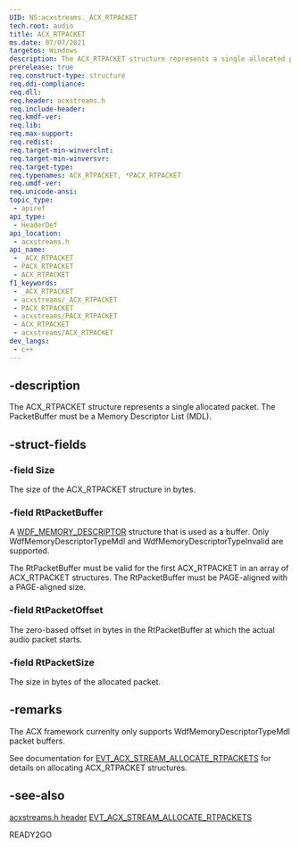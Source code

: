 ```yaml
---
UID: NS:acxstreams._ACX_RTPACKET
tech.root: audio
title: ACX_RTPACKET
ms.date: 07/07/2021
targetos: Windows
description: The ACX_RTPACKET structure represents a single allocated packet. The PacketBuffer must be an MDL.
prerelease: true
req.construct-type: structure
req.ddi-compliance: 
req.dll: 
req.header: acxstreams.h
req.include-header: 
req.kmdf-ver: 
req.lib: 
req.max-support: 
req.redist: 
req.target-min-winverclnt: 
req.target-min-winversvr: 
req.target-type: 
req.typenames: ACX_RTPACKET, *PACX_RTPACKET
req.umdf-ver: 
req.unicode-ansi: 
topic_type:
 - apiref
api_type:
 - HeaderDef
api_location:
 - acxstreams.h
api_name:
 - _ACX_RTPACKET
 - PACX_RTPACKET
 - ACX_RTPACKET
f1_keywords:
 - _ACX_RTPACKET
 - acxstreams/_ACX_RTPACKET
 - PACX_RTPACKET
 - acxstreams/PACX_RTPACKET
 - ACX_RTPACKET
 - acxstreams/ACX_RTPACKET
dev_langs:
 - c++
---
```


## -description

The ACX_RTPACKET structure represents a single allocated packet. The PacketBuffer must be a Memory Descriptor List (MDL).  

## -struct-fields

### -field Size

The size of the ACX_RTPACKET structure in bytes.

### -field RtPacketBuffer

A [WDF_MEMORY_DESCRIPTOR](/windows-hardware/drivers/ddi/wdfmemory/ns-wdfmemory-_wdf_memory_descriptor) structure that is used as a buffer. Only WdfMemoryDescriptorTypeMdl and WdfMemoryDescriptorTypeInvalid are supported.

The RtPacketBuffer must be valid for the first ACX_RTPACKET in an array of ACX_RTPACKET structures. The RtPacketBuffer must be PAGE-aligned with a PAGE-aligned size.

### -field RtPacketOffset

The zero-based offset in bytes in the RtPacketBuffer at which the actual audio packet starts.

### -field RtPacketSize

The size in bytes of the allocated packet.

## -remarks

The ACX framework currenlty only supports WdfMemoryDescriptorTypeMdl packet buffers.

See documentation for [EVT_ACX_STREAM_ALLOCATE_RTPACKETS](nc-acxstreams-evt_acx_stream_allocate_rtpackets.md) for details on allocating ACX_RTPACKET structures.

## -see-also

[acxstreams.h header](index.md)
[EVT_ACX_STREAM_ALLOCATE_RTPACKETS](nc-acxstreams-evt_acx_stream_allocate_rtpackets.md)

READY2GO
